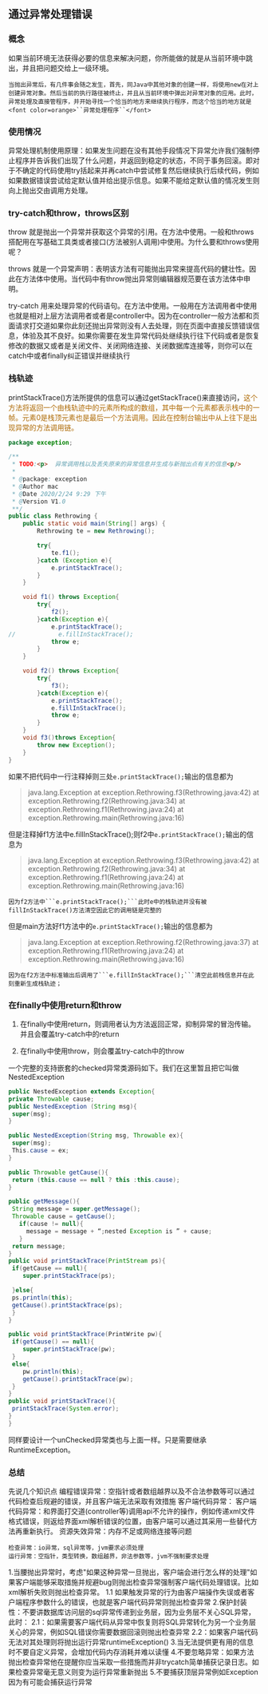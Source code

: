 ## 通过异常处理错误

### 概念
如果当前环境无法获得必要的信息来解决问题，你所能做的就是从当前环境中跳出，并且把问题交给上一级环境。

    当抛出异常后，有几件事会随之发生，首先，同Java中其他对象的创建一样，将使用new在对上创建异常对象。然后当前的执行路径被终止，并且从当前环境中弹出对异常对象的应用。此时，异常处理及直接管程序，并开始寻找一个恰当的地方来继续执行程序，而这个恰当的地方就是 <font color=orange>``异常处理程序``</font>

### 使用情况

异常处理机制使用原理：如果发生问题在没有其他手段情况下异常允许我们强制停止程序并告诉我们出现了什么问题，并返回到稳定的状态，不同于事务回滚。即对于不确定的代码使用try括起来并再catch中尝试修复然后继续执行后续代码，例如如果数据错误尝试给定默认值并给出提示信息。如果不能给定默认值的情况发生则向上抛出交由调用方处理。

### try-catch和throw，throws区别

throw 就是抛出一个异常并获取这个异常的引用。在方法中使用。一般和throws搭配用在写基础工具类或者接口(方法被别人调用)中使用。为什么要和throws使用呢？

throws 就是一个异常声明：表明该方法有可能抛出异常来提高代码的健壮性。因此在方法体中使用。当代码中有throw抛出异常则编辑器规范要在该方法体中申明。

try-catch 用来处理异常的代码语句。在方法中使用。一般用在方法调用者中使用也就是相对上层方法调用者或者是controller中。因为在controller一般方法都和页面请求打交道如果你此刻还抛出异常则没有人去处理，则在页面中直接反馈错误信息，体验及其不良好。如果你需要在发生异常代码处继续执行往下代码或者是恢复修改的数据又或者是关闭文件、关闭网络连接、关闭数据库连接等，则你可以在catch中或者finally纠正错误并继续执行


### 栈轨迹

printStackTrace()方法所提供的信息可以通过getStackTrace()来直接访问，<font color=#ad6800>这个方法将返回一个由栈轨迹中的元素所构成的数组，其中每一个元素都表示栈中的一帧。元素0是栈顶元素也是最后一个方法调用。因此在控制台输出中从上往下是出现异常的方法调用链。</font>

```java
package exception;

/**
 * TODO:<p>  异常调用栈以及丢失原来的异常信息并生成与新抛出点有关的信息<p/>
 *
 * @package: exception
 * @Author mac
 * @Date 2020/2/24 9:29 下午
 * @Version V1.0
 **/
public class Rethrowing {
    public static void main(String[] args) {
        Rethrowing te = new Rethrowing();

        try{
            te.f1();
        }catch (Exception e){
            e.printStackTrace();
        }
    }

    void f1() throws Exception{
        try{
            f2();
        }catch(Exception e){
            e.printStackTrace();
//            e.fillInStackTrace();
            throw e;
        }
    }

    void f2() throws Exception{
        try{
            f3();
        }catch(Exception e){
            e.printStackTrace();
            e.fillInStackTrace();
            throw e;
        }
    }
    void f3()throws Exception{
        throw new Exception();
    }
}
```
如果不把代码中一行注释掉则三处```e.printStackTrace();```输出的信息都为
>java.lang.Exception
	at exception.Rethrowing.f3(Rethrowing.java:42)
	at exception.Rethrowing.f2(Rethrowing.java:34)
	at exception.Rethrowing.f1(Rethrowing.java:24)
	at exception.Rethrowing.main(Rethrowing.java:16)

但是注释掉f1方法中e.fillInStackTrace();则f2中```e.printStackTrace();```输出的信息为
>java.lang.Exception
	at exception.Rethrowing.f3(Rethrowing.java:42)
	at exception.Rethrowing.f2(Rethrowing.java:34)
	at exception.Rethrowing.f1(Rethrowing.java:24)
	at exception.Rethrowing.main(Rethrowing.java:16)

    因为f2方法中```e.printStackTrace();```此时e中的栈轨迹并没有被fillInStackTrace()方法清空因此它的调用链是完整的    

但是main方法好f1方法中的```e.printStackTrace();```输出的信息都为
>java.lang.Exception
	at exception.Rethrowing.f2(Rethrowing.java:37)
	at exception.Rethrowing.f1(Rethrowing.java:24)
	at exception.Rethrowing.main(Rethrowing.java:16)

    因为在f2方法中标准输出后调用了```e.fillInStackTrace();```清空此前栈信息并在此刻重新生成栈轨迹；

### 在finally中使用return和throw
1. 在finally中使用return，则调用者认为方法返回正常，抑制异常的冒泡传输。并且会覆盖try-catch中的return

2. 在finally中使用throw，则会覆盖try-catch中的throw



一个完整的支持嵌套的checked异常类源码如下。我们在这里暂且把它叫做NestedException

```java
public NestedException extends Exception{    
private Throwable cause;    
public NestedException (String msg){    
 super(msg);    
}    

public NestedException(String msg, Throwable ex){    
 super(msg);    
 This.cause = ex;    
}    

public Throwable getCause(){    
 return (this.cause == null ? this :this.cause);    
}    

public getMessage(){    
 String message = super.getMessage();    
 Throwable cause = getCause();    
   if(cause != null){    
     message = message + “;nested Exception is ” + cause;    
   }    
 return message;    
}    
public void printStackTrace(PrintStream ps){    
 if(getCause == null){    
    super.printStackTrace(ps);    

 }else{    
 ps.println(this);    
 getCause().printStackTrace(ps);    
 }    
}    

public void printStackTrace(PrintWrite pw){    
 if(getCause() == null){    
    super.printStackTrace(pw);    
 }    
 else{    
    pw.println(this);    
    getCause().printStackTrace(pw);    
 }    
}    
public void printStackTrace(){    
 printStackTrace(System.error);    
}    
}
```   

同样要设计一个unChecked异常类也与上面一样。只是需要继承RuntimeException。

### 总结   
先说几个知识点
    编程错误异常：空指针或者数组越界以及不合法参数等可以通过代码检查后规避的错误，并且客户端无法采取有效措施    客户端代码异常：
    客户端代码异常：和界面打交道(controller等)调用api不允许的操作，例如传递xml文件格式错误，则返给界面xml解析错误的位置，由客户端可以通过其采用一些替代方法再重新执行。
    资源失效异常：内存不足或网络连接等问题

    检查异常：io异常，sql异常等，jvm要求必须处理
    运行异常：空指针，类型转换，数组越界，非法参数等，jvm不强制要求处理


1.当腰抛出异常时，考虑"如果这种异常一旦抛出，客户端会进行怎么样的处理"如果客户端能够采取措施并规避bug则抛出检查异常强制客户端代码处理错误。比如xml解析失败则抛出检查异常。
1.1 如果触发异常的行为由客户端操作失误或者客户端程序参数什么的错误，也就是客户端代码异常则抛出检查异常
2.保护封装性：不要讲数据库访问层的sql异常传递到业务层，因为业务层不关心SQL异常，此时：
2.1：如果需要客户端代码从异常中恢复则将SQL异常转化为另一个业务层关心的异常，例如SQL错误你需要数据回滚则抛出检查异常
2.2：如果客户端代码无法对其处理则将抛出运行异常runtimeException()
3.当无法提供更有用的信息时不要自定义异常，会增加代码内存消耗并难以读懂
4.不要忽略异常：如果方法抛出检查异常他在提醒你应当采取一些措施而并非trycatch简单捕获记录日志。如果检查异常毫无意义则变为运行异常重新抛出
5.不要捕获顶层异常例如Exception因为有可能会捕获运行异常
